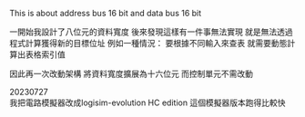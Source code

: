 This is about address bus 16 bit and data bus 16 bit

一開始我設計了八位元的資料寬度
後來發現這樣有一件事無法實現
就是無法透過程式計算獲得新的目標位址
例如一種情況：
要根據不同輸入來查表
就需要動態計算出表格索引值

因此再一次改動架構
將資料寬度擴展為十六位元
而控制單元不需改動

20230727  
我把電路模擬器改成logisim-evolution HC edition
這個模擬器版本跑得比較快
